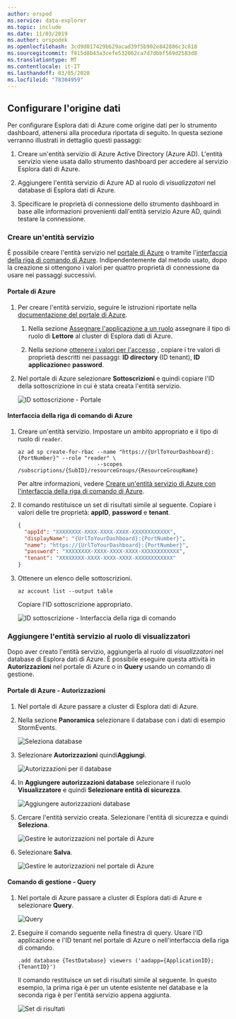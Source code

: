 ```yaml
---
author: orspod
ms.service: data-explorer
ms.topic: include
ms.date: 11/03/2019
ms.author: orspodek
ms.openlocfilehash: 3cd9d017429b629acad39f5b902e842886c3c818
ms.sourcegitcommit: f915d8b43a3cefe532062ca7d7dbbf569d2583d8
ms.translationtype: MT
ms.contentlocale: it-IT
ms.lasthandoff: 03/05/2020
ms.locfileid: "78304959"
---
```

## <a name="configure-the-data-source"></a>Configurare l'origine dati

Per configurare Esplora dati di Azure come origine dati per lo strumento dashboard, attenersi alla procedura riportata di seguito. In questa sezione verranno illustrati in dettaglio questi passaggi:

1. Creare un'entità servizio di Azure Active Directory (Azure AD). L'entità servizio viene usata dallo strumento dashboard per accedere al servizio Esplora dati di Azure.

1. Aggiungere l'entità servizio di Azure AD al ruolo di *visualizzatori* nel database di Esplora dati di Azure.

1. Specificare le proprietà di connessione dello strumento dashboard in base alle informazioni provenienti dall'entità servizio Azure AD, quindi testare la connessione.

### <a name="create-a-service-principal"></a>Creare un'entità servizio

È possibile creare l'entità servizio nel [portale di Azure](#azure-portal) o tramite l'[interfaccia della riga di comando di Azure](#azure-cli). Indipendentemente dal metodo usato, dopo la creazione si ottengono i valori per quattro proprietà di connessione da usare nei passaggi successivi.

#### <a name="azure-portal"></a>Portale di Azure

1. Per creare l'entità servizio, seguire le istruzioni riportate nella [documentazione del portale di Azure](/azure/active-directory/develop/howto-create-service-principal-portal).

    1. Nella sezione [Assegnare l'applicazione a un ruolo](/azure/active-directory/develop/howto-create-service-principal-portal#assign-a-role-to-the-application) assegnare il tipo di ruolo di **Lettore** al cluster di Esplora dati di Azure.

    1. Nella sezione [ottenere i valori per l'accesso](/azure/active-directory/develop/howto-create-service-principal-portal#get-values-for-signing-in) , copiare i tre valori di proprietà descritti nei passaggi: **ID directory** (ID tenant), **ID applicazione**e **password**.

1. Nel portale di Azure selezionare **Sottoscrizioni** e quindi copiare l'ID della sottoscrizione in cui è stata creata l'entità servizio.

    ![ID sottoscrizione - Portale](media/data-explorer-configure-data-source/subscription-id-portal.png)

#### <a name="azure-cli"></a>Interfaccia della riga di comando di Azure

1. Creare un'entità servizio. Impostare un ambito appropriato e il tipo di ruolo di `reader`.

    ```azurecli
    az ad sp create-for-rbac --name "https://{UrlToYourDashboard}:{PortNumber}" --role "reader" \
                             --scopes /subscriptions/{SubID}/resourceGroups/{ResourceGroupName}
    ```

    Per altre informazioni, vedere [Creare un'entità servizio di Azure con l'interfaccia della riga di comando di Azure](/cli/azure/create-an-azure-service-principal-azure-cli).

1. Il comando restituisce un set di risultati simile al seguente. Copiare i valori delle tre proprietà: **appID**, **password** e **tenant**.


    ```json
    {
      "appId": "XXXXXXXX-XXXX-XXXX-XXXX-XXXXXXXXXXXX",
      "displayName": "{UrlToYourDashboard}:{PortNumber}",
      "name": "https://{UrlToYourDashboard}:{PortNumber}",
      "password": "XXXXXXXX-XXXX-XXXX-XXXX-XXXXXXXXXXXX",
      "tenant": "XXXXXXXX-XXXX-XXXX-XXXX-XXXXXXXXXXXX"
    }
    ```

1. Ottenere un elenco delle sottoscrizioni.

    ```azurecli
    az account list --output table
    ```

    Copiare l'ID sottoscrizione appropriato.

    ![ID sottoscrizione - Interfaccia della riga di comando](media/data-explorer-configure-data-source/subscription-id-cli.png)

### <a name="add-the-service-principal-to-the-viewers-role"></a>Aggiungere l'entità servizio al ruolo di visualizzatori

Dopo aver creato l'entità servizio, aggiungerla al ruolo di *visualizzatori* nel database di Esplora dati di Azure. È possibile eseguire questa attività in **Autorizzazioni** nel portale di Azure o in **Query** usando un comando di gestione.

#### <a name="azure-portal---permissions"></a>Portale di Azure - Autorizzazioni

1. Nel portale di Azure passare a cluster di Esplora dati di Azure.

1. Nella sezione **Panoramica** selezionare il database con i dati di esempio StormEvents.

    ![Seleziona database](media/data-explorer-configure-data-source/select-database.png)

1. Selezionare **Autorizzazioni** quindi**Aggiungi**.

    ![Autorizzazioni per il database](media/data-explorer-configure-data-source/database-permissions.png)

1. In **Aggiungere autorizzazioni database** selezionare il ruolo **Visualizzatore** e quindi **Selezionare entità di sicurezza**.

    ![Aggiungere autorizzazioni database](media/data-explorer-configure-data-source/add-permission.png)

1. Cercare l'entità servizio creata. Selezionare l'entità di sicurezza e quindi **Seleziona**.

    ![Gestire le autorizzazioni nel portale di Azure](media/data-explorer-configure-data-source/new-principals.png)

1. Selezionare **Salva**.

    ![Gestire le autorizzazioni nel portale di Azure](media/data-explorer-configure-data-source/save-permission.png)

#### <a name="management-command---query"></a>Comando di gestione - Query

1. Nel portale di Azure passare a cluster di Esplora dati di Azure e selezionare **Query**.

    ![Query](media/data-explorer-configure-data-source/query.png)

1. Eseguire il comando seguente nella finestra di query. Usare l'ID applicazione e l'ID tenant nel portale di Azure o nell'interfaccia della riga di comando.

    ```kusto
    .add database {TestDatabase} viewers ('aadapp={ApplicationID};{TenantID}')
    ```

    Il comando restituisce un set di risultati simile al seguente. In questo esempio, la prima riga è per un utente esistente nel database e la seconda riga è per l'entità servizio appena aggiunta.

    ![Set di risultati](media/data-explorer-configure-data-source/result-set.png)
